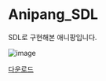 # Anipang_SDL
SDL로 구현해본 애니팡입니다.

![image](https://user-images.githubusercontent.com/68174637/89724117-172ced00-da3a-11ea-9c65-14b9ff1f56d5.png)

[다운로드](https://github.com/mgkang134/Anipang_SDL/releases/tag/1.0.0, "downloadLink")


